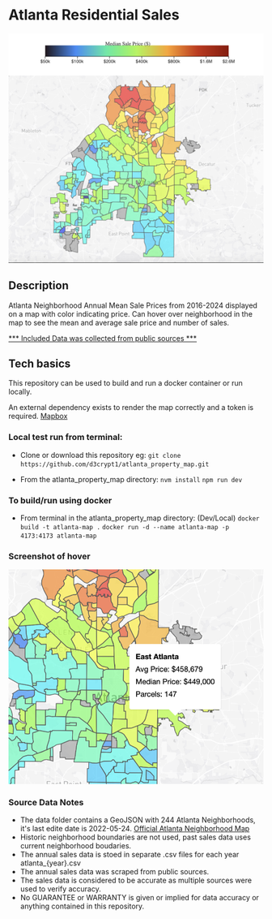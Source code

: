 # Atlanta Residential Sales
![Atlanta Neighborhoods](app_vite.png)

## Description
Atlanta Neighborhood Annual Mean Sale Prices from 2016-2024 displayed on a map with color indicating price.  Can hover over neighborhood in the map to see the mean and average sale price and number of sales.

[*** Included Data was collected from public sources ***](#source_data)

## Tech basics
This repository can be used to build and run a docker container or run locally.

An external dependency exists to render the map correctly and a token is required.
[Mapbox](https://www.mapbox.com/)

### Local test run from terminal:
* Clone or download this repository eg:
`git clone https://github.com/d3crypt1/atlanta_property_map.git`

* From the atlanta_property_map directory:
`nvm install`
`npm run dev`

### To build/run using docker
* From terminal in the atlanta_property_map directory: (Dev/Local)
`docker build -t atlanta-map .`
`docker run -d --name atlanta-map -p 4173:4173 atlanta-map`

### Screenshot of hover
![Hover](app_hover_vite.png)

### Source Data Notes
<a name="source_data"></a>

* The data folder contains a GeoJSON with 244 Atlanta Neighborhoods, it's last edite date is 2022-05-24.
[Official Atlanta Neighborhood Map](https://dpcd-coaplangis.opendata.arcgis.com/datasets/6ccb72814c4e481a8162a55a3e11b2d2_1/about)
* Historic neighborhood boundaries are not used, past sales data uses current neighborhood boudaries.
* The annual sales data is stoed in separate .csv files for each year atlanta_{year}.csv
* The annual sales data was scraped from public sources.
* The sales data is considered to be accurate as multiple sources were used to verify accuracy.
* No GUARANTEE or WARRANTY is given or implied for data accuracy or anything contained in this repository.

